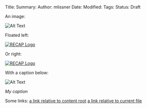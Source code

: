 Title:
Summary:
Author: mlissner
Date:
Modified:
Tags:
Status: Draft


An image:

![Alt Text]({filename}/images/han.jpg)

Floated left:

<div class="left-image">
    <a href="http://recapthelaw.org">
        <img src="{filename}/images/recap_r-150x150.png"
             alt="RECAP Logo"/>
    </a>
</div>

Or right:

<div class="right-image">
    <a href="http://recapthelaw.org">
        <img src="{filename}/images/recap_r-150x150.png"
             alt="RECAP Logo"/>
    </a>
</div>

With a caption below:

![Alt Text]({filename}/images/han.jpg)

*My caption*

Some links:
[a link relative to content root]({filename}/article1.md)
[a link relative to current file]({filename}../article1.md)
